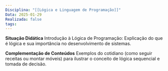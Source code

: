 ```yaml
---
Disciplina: "[[Lógica e Linguagem de Programação]]"
Data: 2025-01-29
Realizada: false
tags:
---
```

**Situação Didática**
Introdução à Lógica de Programação: Explicação do que é lógica e sua importância no desenvolvimento de sistemas.

**Complementação de Conteúdos**
Exemplos do cotidiano (como seguir receitas ou montar móveis) para ilustrar o conceito de lógica sequencial e tomada de decisão.
